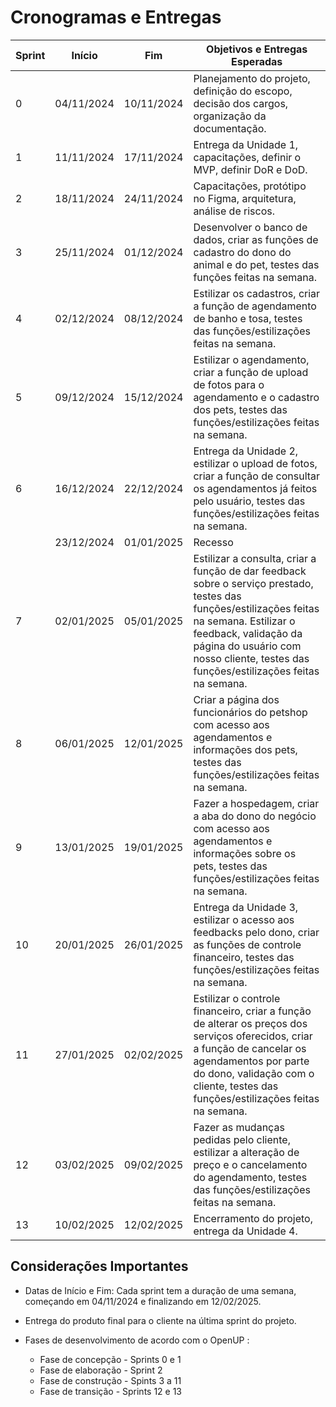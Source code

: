 # Cronogramas e Entregas 

| Sprint | Início        | Fim           | Objetivos e Entregas Esperadas                                                                 |
|--------|---------------|---------------|-----------------------------------------------------------------------------------------------|
| 0      | 04/11/2024    | 10/11/2024    | Planejamento do projeto, definição do escopo, decisão dos cargos, organização da documentação.|
| 1      | 11/11/2024    | 17/11/2024    | Entrega da Unidade 1, capacitações, definir o MVP, definir DoR e DoD.                         |
| 2      | 18/11/2024    | 24/11/2024    | Capacitações, protótipo no Figma, arquitetura, análise de riscos.                             |
| 3      | 25/11/2024    | 01/12/2024    | Desenvolver o banco de dados, criar as funções de cadastro do dono do animal e do pet, testes das funções feitas na semana. |
| 4      | 02/12/2024    | 08/12/2024    | Estilizar os cadastros, criar a função de agendamento de banho e tosa, testes das funções/estilizações feitas na semana. |
| 5      | 09/12/2024    | 15/12/2024    | Estilizar o agendamento, criar a função de upload de fotos para o agendamento e o cadastro dos pets, testes das funções/estilizações feitas na semana. |
| 6      | 16/12/2024    | 22/12/2024    | Entrega da Unidade 2, estilizar o upload de fotos, criar a função de consultar os agendamentos já feitos pelo usuário, testes das funções/estilizações feitas na semana. |
|        | 23/12/2024    | 01/01/2025    | Recesso                                                                                        |
| 7      | 02/01/2025    | 05/01/2025    | Estilizar a consulta, criar a função de dar feedback sobre o serviço prestado, testes das funções/estilizações feitas na semana. Estilizar o feedback, validação da página do usuário com nosso cliente, testes das funções/estilizações feitas na semana. |
| 8      | 06/01/2025    | 12/01/2025    | Criar a página dos funcionários do petshop com acesso aos agendamentos e informações dos pets, testes das funções/estilizações feitas na semana. |
| 9      | 13/01/2025    | 19/01/2025    | Fazer a hospedagem, criar a aba do dono do negócio com acesso aos agendamentos e informações sobre os pets, testes das funções/estilizações feitas na semana. |
| 10     | 20/01/2025    | 26/01/2025    | Entrega da Unidade 3, estilizar o acesso aos feedbacks pelo dono, criar as funções de controle financeiro, testes das funções/estilizações feitas na semana. |
| 11     | 27/01/2025    | 02/02/2025    | Estilizar o controle financeiro, criar a função de alterar os preços dos serviços oferecidos, criar a função de cancelar os agendamentos por parte do dono, validação com o cliente, testes das funções/estilizações feitas na semana. |
| 12     | 03/02/2025    | 09/02/2025    | Fazer as mudanças pedidas pelo cliente, estilizar a alteração de preço e o cancelamento do agendamento, testes das funções/estilizações feitas na semana. |
| 13     | 10/02/2025    | 12/02/2025    | Encerramento do projeto, entrega da Unidade 4.                                                |

## Considerações Importantes 

- Datas de Início e Fim: Cada sprint tem a duração de uma semana, começando em 04/11/2024 e finalizando em 12/02/2025. 

 - Entrega do produto final para o cliente na última sprint do projeto. 

 - Fases de desenvolvimento de acordo com o OpenUP :
    * Fase de concepção - Sprints 0 e 1
    * Fase de elaboração - Sprint 2
    * Fase de construção - Spints 3 a 11
    * Fase de transição - Sprints 12 e 13


